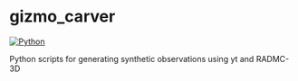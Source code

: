 # gizmo_carver

[![Python](https://img.shields.io/badge/python-3.9-blue)](https://www.python.org/downloads/)

Python scripts for generating synthetic observations using yt and RADMC-3D
